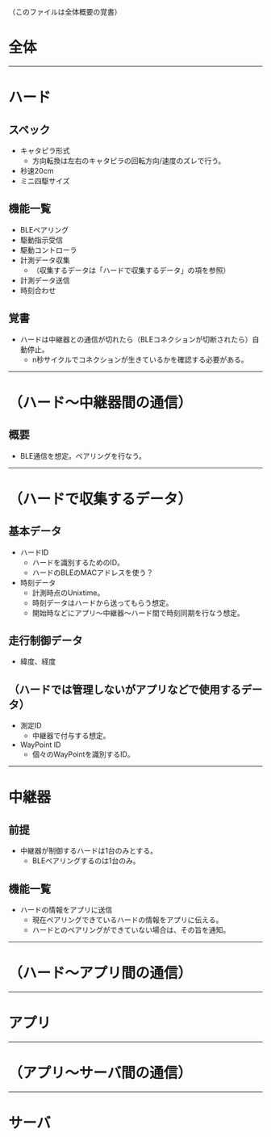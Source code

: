 （このファイルは全体概要の覚書）

# 全体

---------------------------------------------------

# ハード

## スペック
* キャタピラ形式
	- 方向転換は左右のキャタピラの回転方向/速度のズレで行う。
* 秒速20cm
* ミニ四駆サイズ

## 機能一覧
* BLEペアリング
* 駆動指示受信
* 駆動コントローラ
* 計測データ収集
	- （収集するデータは「ハードで収集するデータ」の項を参照）
* 計測データ送信
* 時刻合わせ

## 覚書
* ハードは中継器との通信が切れたら（BLEコネクションが切断されたら）自動停止。
	- n秒サイクルでコネクションが生きているかを確認する必要がある。


---------------------------------------------------

# （ハード～中継器間の通信）

## 概要
* BLE通信を想定。ペアリングを行なう。

---------------------------------------------------

# （ハードで収集するデータ）

## 基本データ
* ハードID
	- ハードを識別するためのID。
	- ハードのBLEのMACアドレスを使う？
* 時刻データ
	- 計測時点のUnixtime。
	- 時刻データはハードから送ってもらう想定。
	- 開始時などにアプリ～中継器～ハード間で時刻同期を行なう想定。

## 走行制御データ
* 緯度、経度

## （ハードでは管理しないがアプリなどで使用するデータ）
* 測定ID
	- 中継器で付与する想定。
* WayPoint ID
	- 個々のWayPointを識別するID。


---------------------------------------------------

# 中継器

## 前提
* 中継器が制御するハードは1台のみとする。
	- BLEペアリングするのは1台のみ。

## 機能一覧
* ハードの情報をアプリに送信
	- 現在ペアリングできているハードの情報をアプリに伝える。
	- ハードとのペアリングができていない場合は、その旨を通知。

---------------------------------------------------

# （ハード～アプリ間の通信）

---------------------------------------------------

# アプリ

---------------------------------------------------

# （アプリ～サーバ間の通信）

---------------------------------------------------

# サーバ

